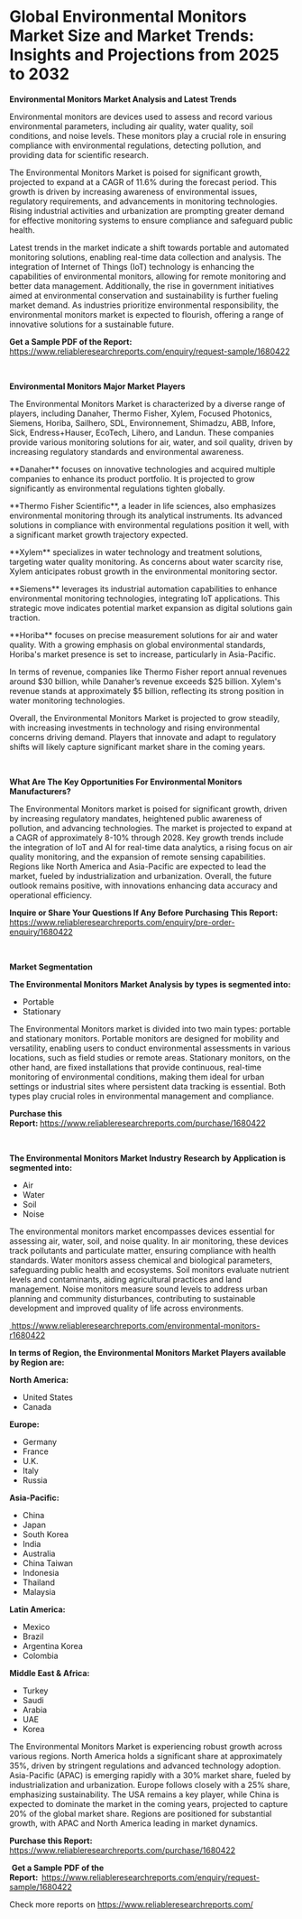 <p><h1>Global Environmental Monitors Market Size and Market Trends: Insights and Projections from 2025 to 2032</h1></p><p><strong>Environmental Monitors Market Analysis and Latest Trends</strong></p>
<p><p>Environmental monitors are devices used to assess and record various environmental parameters, including air quality, water quality, soil conditions, and noise levels. These monitors play a crucial role in ensuring compliance with environmental regulations, detecting pollution, and providing data for scientific research.</p><p>The Environmental Monitors Market is poised for significant growth, projected to expand at a CAGR of 11.6% during the forecast period. This growth is driven by increasing awareness of environmental issues, regulatory requirements, and advancements in monitoring technologies. Rising industrial activities and urbanization are prompting greater demand for effective monitoring systems to ensure compliance and safeguard public health.</p><p>Latest trends in the market indicate a shift towards portable and automated monitoring solutions, enabling real-time data collection and analysis. The integration of Internet of Things (IoT) technology is enhancing the capabilities of environmental monitors, allowing for remote monitoring and better data management. Additionally, the rise in government initiatives aimed at environmental conservation and sustainability is further fueling market demand. As industries prioritize environmental responsibility, the environmental monitors market is expected to flourish, offering a range of innovative solutions for a sustainable future.</p></p>
<p><strong>Get a Sample PDF of the Report:&nbsp;</strong> <a href="https://www.reliableresearchreports.com/enquiry/request-sample/1680422?utm_campaign=2200&utm_medium=2&utm_source=Github&utm_content=ia&utm_term=24032025&utm_id=environmental-monitors">https://www.reliableresearchreports.com/enquiry/request-sample/1680422</a></p>
<p>&nbsp;</p>
<p><strong>Environmental Monitors Major Market Players</strong></p>
<p><p>The Environmental Monitors Market is characterized by a diverse range of players, including Danaher, Thermo Fisher, Xylem, Focused Photonics, Siemens, Horiba, Sailhero, SDL, Environnement, Shimadzu, ABB, Infore, Sick, Endress+Hauser, EcoTech, Lihero, and Landun. These companies provide various monitoring solutions for air, water, and soil quality, driven by increasing regulatory standards and environmental awareness.</p><p>**Danaher** focuses on innovative technologies and acquired multiple companies to enhance its product portfolio. It is projected to grow significantly as environmental regulations tighten globally.</p><p>**Thermo Fisher Scientific**, a leader in life sciences, also emphasizes environmental monitoring through its analytical instruments. Its advanced solutions in compliance with environmental regulations position it well, with a significant market growth trajectory expected.</p><p>**Xylem** specializes in water technology and treatment solutions, targeting water quality monitoring. As concerns about water scarcity rise, Xylem anticipates robust growth in the environmental monitoring sector.</p><p>**Siemens** leverages its industrial automation capabilities to enhance environmental monitoring technologies, integrating IoT applications. This strategic move indicates potential market expansion as digital solutions gain traction.</p><p>**Horiba** focuses on precise measurement solutions for air and water quality. With a growing emphasis on global environmental standards, Horiba's market presence is set to increase, particularly in Asia-Pacific.</p><p>In terms of revenue, companies like Thermo Fisher report annual revenues around $30 billion, while Danaher’s revenue exceeds $25 billion. Xylem's revenue stands at approximately $5 billion, reflecting its strong position in water monitoring technologies.</p><p>Overall, the Environmental Monitors Market is projected to grow steadily, with increasing investments in technology and rising environmental concerns driving demand. Players that innovate and adapt to regulatory shifts will likely capture significant market share in the coming years.</p></p>
<p>&nbsp;</p>
<p><strong>What Are The Key Opportunities For Environmental Monitors Manufacturers?</strong></p>
<p><p>The Environmental Monitors market is poised for significant growth, driven by increasing regulatory mandates, heightened public awareness of pollution, and advancing technologies. The market is projected to expand at a CAGR of approximately 8-10% through 2028. Key growth trends include the integration of IoT and AI for real-time data analytics, a rising focus on air quality monitoring, and the expansion of remote sensing capabilities. Regions like North America and Asia-Pacific are expected to lead the market, fueled by industrialization and urbanization. Overall, the future outlook remains positive, with innovations enhancing data accuracy and operational efficiency.</p></p>
<p><strong>Inquire or Share Your Questions If Any Before Purchasing This Report:</strong> <a href="https://www.reliableresearchreports.com/enquiry/pre-order-enquiry/1680422?utm_campaign=2200&utm_medium=2&utm_source=Github&utm_content=ia&utm_term=24032025&utm_id=environmental-monitors">https://www.reliableresearchreports.com/enquiry/pre-order-enquiry/1680422</a></p>
<p>&nbsp;</p>
<p><strong>Market Segmentation</strong></p>
<p><strong>The Environmental Monitors Market Analysis by types is segmented into:</strong></p>
<p><ul><li>Portable</li><li>Stationary</li></ul></p>
<p><p>The Environmental Monitors market is divided into two main types: portable and stationary monitors. Portable monitors are designed for mobility and versatility, enabling users to conduct environmental assessments in various locations, such as field studies or remote areas. Stationary monitors, on the other hand, are fixed installations that provide continuous, real-time monitoring of environmental conditions, making them ideal for urban settings or industrial sites where persistent data tracking is essential. Both types play crucial roles in environmental management and compliance.</p></p>
<p><strong>Purchase this Report:&nbsp;</strong><a href="https://www.reliableresearchreports.com/purchase/1680422?utm_campaign=2200&utm_medium=2&utm_source=Github&utm_content=ia&utm_term=24032025&utm_id=environmental-monitors">https://www.reliableresearchreports.com/purchase/1680422</a></p>
<p>&nbsp;</p>
<p><strong>The Environmental Monitors Market Industry Research by Application is segmented into:</strong></p>
<p><ul><li>Air</li><li>Water</li><li>Soil</li><li>Noise</li></ul></p>
<p><p>The environmental monitors market encompasses devices essential for assessing air, water, soil, and noise quality. In air monitoring, these devices track pollutants and particulate matter, ensuring compliance with health standards. Water monitors assess chemical and biological parameters, safeguarding public health and ecosystems. Soil monitors evaluate nutrient levels and contaminants, aiding agricultural practices and land management. Noise monitors measure sound levels to address urban planning and community disturbances, contributing to sustainable development and improved quality of life across environments.</p></p>
<p><a href="https://www.reliableresearchreports.com/environmental-monitors-r1680422?utm_campaign=2200&utm_medium=2&utm_source=Github&utm_content=ia&utm_term=24032025&utm_id=environmental-monitors">&nbsp;https://www.reliableresearchreports.com/environmental-monitors-r1680422</a></p>
<p><strong>In terms of Region, the Environmental Monitors Market Players available by Region are:</strong></p>
<p>
    <p> <strong> North America: </strong>
        <ul>
            <li>United States</li>
            <li>Canada</li>
        </ul>
        </p> 
    <p> <strong> Europe: </strong>
        <ul>
            <li>Germany</li>
            <li>France</li>
            <li>U.K.</li>
            <li>Italy</li>
            <li>Russia</li>
        </ul>
        </p> 
    <p> <strong> Asia-Pacific: </strong>
        <ul>
            <li>China</li>
            <li>Japan</li>
            <li>South Korea</li>
            <li>India</li>
            <li>Australia</li>
            <li>China Taiwan</li>
            <li>Indonesia</li>
            <li>Thailand</li>
            <li>Malaysia</li>
        </ul>
        </p> 
    <p> <strong> Latin America: </strong>
        <ul>
            <li>Mexico</li>
            <li>Brazil</li>
            <li>Argentina Korea</li>
            <li>Colombia</li>
        </ul>
        </p> 
    <p> <strong> Middle East & Africa: </strong>
        <ul>
            <li>Turkey</li>
            <li>Saudi</li>
            <li>Arabia</li>
            <li>UAE</li>
            <li>Korea</li>
        </ul>
    </p>
    </p>
<p><p>The Environmental Monitors Market is experiencing robust growth across various regions. North America holds a significant share at approximately 35%, driven by stringent regulations and advanced technology adoption. Asia-Pacific (APAC) is emerging rapidly with a 30% market share, fueled by industrialization and urbanization. Europe follows closely with a 25% share, emphasizing sustainability. The USA remains a key player, while China is expected to dominate the market in the coming years, projected to capture 20% of the global market share. Regions are positioned for substantial growth, with APAC and North America leading in market dynamics.</p></p>
<p><strong>Purchase this Report: </strong><a href="https://www.reliableresearchreports.com/purchase/1680422?utm_campaign=2200&utm_medium=2&utm_source=Github&utm_content=ia&utm_term=24032025&utm_id=environmental-monitors">https://www.reliableresearchreports.com/purchase/1680422</a></p>
<p>&nbsp;<strong>Get a Sample PDF of the Report:&nbsp;&nbsp;</strong><a href="https://www.reliableresearchreports.com/enquiry/request-sample/1680422?utm_campaign=2200&utm_medium=2&utm_source=Github&utm_content=ia&utm_term=24032025&utm_id=environmental-monitors">https://www.reliableresearchreports.com/enquiry/request-sample/1680422</a></p>
<p><strong></strong></p>
<p>Check more reports on <a href="https://www.reliableresearchreports.com/?utm_campaign=2200&utm_medium=2&utm_source=Github&utm_content=ia&utm_term=24032025&utm_id=environmental-monitors">https://www.reliableresearchreports.com/</a></p>